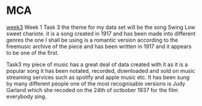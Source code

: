 # MCA
<a href="https://kevanjrenton.github.io/MCA-2019/verovio.html"> week3</a>
Week 1 Task 3 the theme for my data set will be the song Swing Low sweet chariote. it is a song created in 1917 and has been made into different genres the one I shall be using is a romantic version according to the freemusic archive of the piece and has been written in 1917 and it appears to be one of the first.

Task3 my piece of music has a great deal of data created with it as it is a popular song it has been notated, recorded, downloaded and sold on music streaming services such as spotify and apple music etc.  It has been sung by many different people one of the most recognisable versions is Judy Garland which she recoded on the 24th of octbober 1937 for the film everybody sing.
